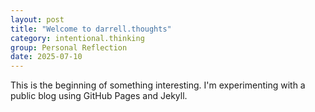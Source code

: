 ```yaml
---
layout: post
title: "Welcome to darrell.thoughts"
category: intentional.thinking
group: Personal Reflection
date: 2025-07-10
---
```


This is the beginning of something interesting. I'm experimenting with a public blog using GitHub Pages and Jekyll.

